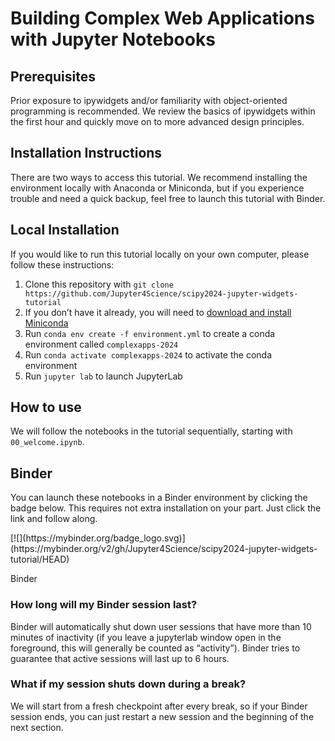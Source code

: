 # Building Complex Web Applications with Jupyter Notebooks

## Prerequisites

Prior exposure to ipywidgets and/or familiarity with object-oriented
programming is recommended. We review the basics of ipywidgets within
the first hour and quickly move on to more advanced design principles.

## Installation Instructions

There are two ways to access this tutorial. We recommend installing the
environment locally with Anaconda or Miniconda, but if you experience
trouble and need a quick backup, feel free to launch this tutorial with
Binder.

## Local Installation

If you would like to run this tutorial locally on your own computer,
please follow these instructions:

1.  Clone this repository with `git clone https://github.com/Jupyter4Science/scipy2024-jupyter-widgets-tutorial`
2.  If you don’t have it already, you will need to [download and install
    Miniconda](https://conda.io/projects/conda/en/latest/user-guide/install/index.html)
3.  Run `conda env create -f environment.yml` to create a conda
    environment called `complexapps-2024`
4.  Run `conda activate complexapps-2024` to activate the conda
    environment
5.  Run `jupyter lab` to launch JupyterLab

## How to use

We will follow the notebooks in the tutorial sequentially, starting with
`00_welcome.ipynb`.

## Binder

You can launch these notebooks in a Binder environment by clicking the
badge below. This requires not extra installation on your part. Just
click the link and follow along.

<div>
[![](https://mybinder.org/badge_logo.svg)](https://mybinder.org/v2/gh/Jupyter4Science/scipy2024-jupyter-widgets-tutorial/HEAD)

Binder

</div>

### How long will my Binder session last?

Binder will automatically shut down user sessions that have more than 10
minutes of inactivity (if you leave a jupyterlab window open in the
foreground, this will generally be counted as “activity”). Binder tries
to guarantee that active sessions will last up to 6 hours.

### What if my session shuts down during a break?

We will start from a fresh checkpoint after every break, so if your
Binder session ends, you can just restart a new session and the
beginning of the next section.
